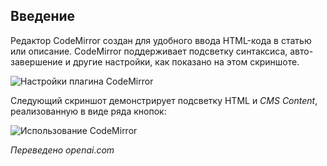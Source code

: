 <!-- Filename: Content_editors / Display title: Плагин Codemirror  -->

## Введение

Редактор CodeMirror создан для удобного ввода HTML-кода в статью или описание. CodeMirror поддерживает подсветку синтаксиса, авто-завершение и другие настройки, как показано на этом скриншоте.

![Настройки плагина CodeMirror](../../../en/images/editors/codemirror-plugin-tab.png)

Следующий скриншот демонстрирует подсветку HTML и *CMS Content*, реализованную в виде ряда кнопок:

![Использование CodeMirror](../../../en/images/editors/codemirror-example.png)

*Переведено openai.com*

